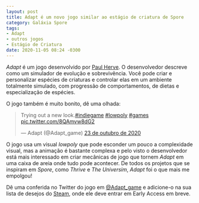 ```yaml
---
layout: post
title: Adapt é um novo jogo similar ao estágio de criatura de Spore
category: Galáxia Spore
tags:
- Adapt
- outros jogos
- Estágio de Criatura
date: 2020-11-05 08:24 -0300
---
```

*Adapt* é um jogo desenvolvido por [Paul Herve](https://twitter.com/PaulHerve_). O desenvolvedor descreve como um simulador de evolução e sobrevivência. Você pode criar e personalizar espécies de criaturas e controlar elas em um ambiente totalmente simulado, com progressão de comportamentos, de dietas e especialização de espécies.

O jogo também é muito bonito, dê uma olhada:

<blockquote class="twitter-tweet" data-lang="pt"><p lang="en" dir="ltr">Trying out a new look.<a href="https://twitter.com/hashtag/indiegame?src=hash&amp;ref_src=twsrc%5Etfw">#indiegame</a> <a href="https://twitter.com/hashtag/lowpoly?src=hash&amp;ref_src=twsrc%5Etfw">#lowpoly</a> <a href="https://twitter.com/hashtag/games?src=hash&amp;ref_src=twsrc%5Etfw">#games</a> <a href="https://t.co/8QAmvw8dG2">pic.twitter.com/8QAmvw8dG2</a></p>&mdash; Adapt (@Adapt_game) <a href="https://twitter.com/Adapt_game/status/1319580361861496833?ref_src=twsrc%5Etfw">23 de outubro de 2020</a></blockquote> <script async src="https://platform.twitter.com/widgets.js" charset="utf-8"></script>

O jogo usa um visual *lowpoly* que pode esconder um pouco a complexidade visual, mas a animação é bastante complexa e pelo visto o desenvolvedor está mais interessado em criar mecânicas de jogo que tornem *Adapt* em uma caixa de areia onde tudo pode acontecer. De todos os projetos que se inspiram em *Spore*, como *Thrive* e *The Universim*, *Adapt* foi o que mais me empolgou!

Dê uma conferida no Twitter do jogo em [@Adapt_game](https://twitter.com/Adapt_game) e adicione-o na sua lista de desejos do [Steam](https://store.steampowered.com/app/888780/Adapt/), onde ele deve entrar em Early Access em breve. 
